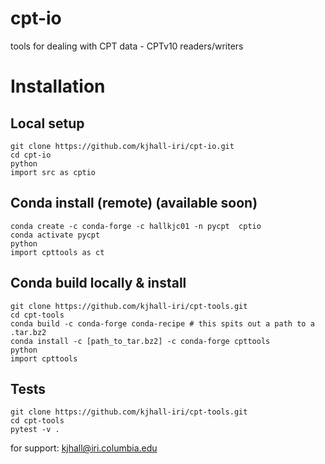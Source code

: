 # cpt-io
tools for dealing with CPT data - CPTv10 readers/writers

# Installation
## Local setup 
```
git clone https://github.com/kjhall-iri/cpt-io.git
cd cpt-io
python
import src as cptio 
``` 

## Conda install (remote)   (available soon) 
``` 
conda create -c conda-forge -c hallkjc01 -n pycpt  cptio 
conda activate pycpt 
python
import cpttools as ct
```

## Conda build locally & install 
```
git clone https://github.com/kjhall-iri/cpt-tools.git
cd cpt-tools
conda build -c conda-forge conda-recipe # this spits out a path to a .tar.bz2 
conda install -c [path_to_tar.bz2] -c conda-forge cpttools 
python
import cpttools 
``` 

## Tests 
```
git clone https://github.com/kjhall-iri/cpt-tools.git
cd cpt-tools
pytest -v .
```


for support: kjhall@iri.columbia.edu 

